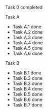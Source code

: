 
Task 0 completed 

Task A 
* Task A.1 done 
* Task A.2 done 
* Task A.3 done 
* Task A.4 done 
* Task A.5 done 
* Task A.6 done 

Task B 
* Task B.1 done 
* Task B.2 done 
* Task B.3 done 
* Task B.4 done 
* Task B.5 done 
* Task B.6 done 
* Task B.7 done 